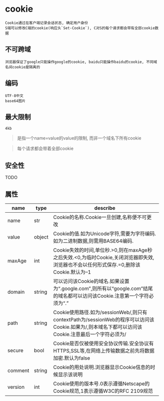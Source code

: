 # cookie

    Cookie通过在客户端记录会话状态, 确定用户身份
    S端可以修改C端的cookie(响应头`Set-Cookie`), C对S的每个请求都会带有全部cookie数据

## 不可跨域

    浏览器保证了google只能操作google的cookie, baidu只能操作baidu的cookie, 不同域名间cookie是隔离的

## 编码

    UTF-8中文
    base64图片

## 最大限制

    4kb

> 是指一个name=value的value的限制, 而非一个域名下所有cookie

> 每个请求都会带着全部cookie

## 安全性

TODO

## 属性

| name    | type   | describe                                                                                                                                          |
| ------- | ------ | ------------------------------------------------------------------------------------------------------------------------------------------------- |
| name    | str    | Cookie的名称.Cookie一旦创建,名称便不可更改                                                                                                        |
| value   | object | Cookie的值.如为Unicode字符,需要为字符编码.如为二进制数据,则需用BASE64编码.                                                                         |
| maxAge  | int    | Cookie失效的时间,单位秒.>0,则在maxAge秒之后失效.<0,为临时Cookie,关闭浏览器即失效,浏览器也不会以任何形式保存.=0,删除该Cookie.默认为–1              |
| domain  | string | 可以访问该Cookie的域名.如果设置为“.google.com”,则所有以“google.com”结尾的域名都可以访问该Cookie.注意第一个字符必须为“.”                           |
| path    | string | Cookie使用路径.如为/sessionWeb/,则只有contextPath为/sessionWeb的程序可以访问该Cookie.如果为/,则本域名下都可以访问该Cookie.注意最后一个字符必须为/ |
| secure  | bool   | Cookie是否仅被使用安全协议传输.安全协议有HTTPS,SSL等,在网络上传输数据之前先将数据加密.默认为false                                        |
| comment | string | Cookie的用处说明.浏览器显示Cookie信息的时候显示该说明                                                                                             |
| version | int    | Cookie使用的版本号.0表示遵循Netscape的Cookie规范,1表示遵循W3C的RFC 2109规范                                                                       |
